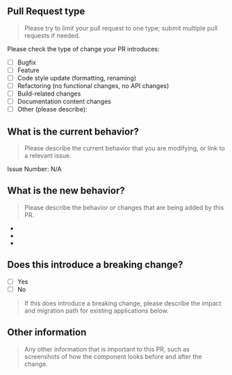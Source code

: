 ## Pull Request type

> Please try to limit your pull request to one type; submit multiple pull requests if needed.

Please check the type of change your PR introduces:

- [ ] Bugfix
- [ ] Feature
- [ ] Code style update (formatting, renaming)
- [ ] Refactoring (no functional changes, no API changes)
- [ ] Build-related changes
- [ ] Documentation content changes
- [ ] Other (please describe):

## What is the current behavior?

> Please describe the current behavior that you are modifying, or link to a relevant issue.

Issue Number: N/A

## What is the new behavior?

> Please describe the behavior or changes that are being added by this PR.

-
-
-

## Does this introduce a breaking change?

- [ ] Yes
- [ ] No

> If this does introduce a breaking change, please describe the impact and migration path for existing applications
> below.

## Other information

> Any other information that is important to this PR, such as screenshots of how the component looks before and after
> the change.
